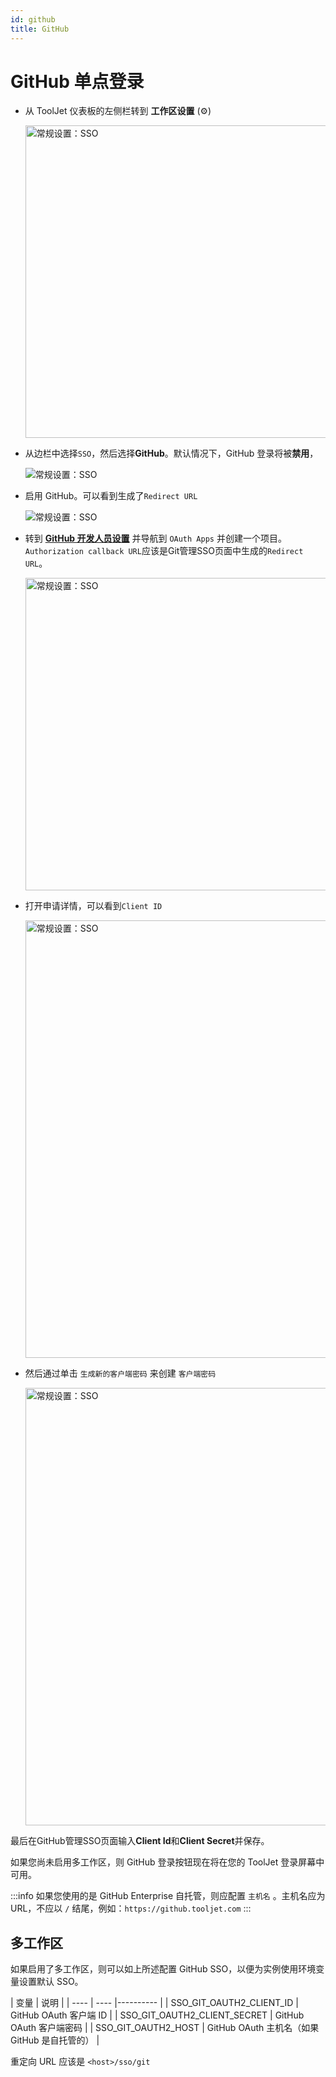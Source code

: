 ```yaml
---
id: github
title: GitHub
---
```


# GitHub 单点登录

- 从 ToolJet 仪表板的左侧栏转到 **工作区设置** (⚙️)
  <div style={{textAlign: 'center'}}>

  <img className="screenshot-full" src="/img/sso/general/workside.png" alt="常规设置：SSO" width="500"/>

  </div>

- 从边栏中选择`SSO`，然后选择**GitHub**。默认情况下，GitHub 登录将被**禁用**，
  <div style={{textAlign: 'center'}}>

  <img className="screenshot-full" src="/img/sso/git/gitssov2.png" alt="常规设置：SSO" />

  </div>

- 启用 GitHub。可以看到生成了`Redirect URL`
  <div style={{textAlign: 'center'}}>

  <img className="screenshot-full" src="/img/sso/git/gitsso2v2.png" alt="常规设置：SSO" />

  </div>

- 转到 **[GitHub 开发人员设置](https://github.com/settings/developers)** 并导航到 `OAuth Apps` 并创建一个项目。 `Authorization callback URL`应该是Git管理SSO页面中生成的`Redirect URL`。
  <div style={{textAlign: 'center'}}>

  <img className="screenshot-full" src="/img/sso/git/create-project.png" alt="常规设置：SSO" width="500" />

  </div>

- 打开申请详情，可以看到`Client ID`
  <div style={{textAlign: 'center'}}>

  <img className="screenshot-full" src="/img/sso/git/client-id.png" alt="常规设置：SSO" width="700"/>

  </div>

- 然后通过单击 `生成新的客户端密码` 来创建 `客户端密码` 
  <div style={{textAlign: 'center'}}>

  <img className="screenshot-full" src="/img/sso/git/client-secret.png" alt="常规设置：SSO" width="700"/>

  </div>

最后在GitHub管理SSO页面输入**Client Id**和**Client Secret**并保存。

如果您尚未启用多工作区，则 GitHub 登录按钮现在将在您的 ToolJet 登录屏幕中可用。

:::info
如果您使用的是 GitHub Enterprise 自托管，则应配置 `主机名` 。主机名应为 URL，不应以 `/` 结尾，例如：`https://github.tooljet.com`
:::

## 多工作区
如果启用了多工作区，则可以如上所述配置 GitHub SSO，以便为实例使用环境变量设置默认 SSO。

| 变量 | 说明 |
| ---- | ---- |---------- |
| SSO_GIT_OAUTH2_CLIENT_ID | GitHub OAuth 客户端 ID |
| SSO_GIT_OAUTH2_CLIENT_SECRET | GitHub OAuth 客户端密码 |
| SSO_GIT_OAUTH2_HOST | GitHub OAuth 主机名（如果 GitHub 是自托管的） |

重定向 URL 应该是 `<host>/sso/git`
